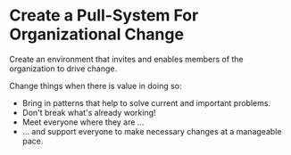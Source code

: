 # Create a Pull-System For Organizational Change

<summary>
Create an environment that invites and enables members of the organization to drive change.
</summary>

Change things when there is value in doing so:

-   Bring in patterns that help to solve current and important problems.
-   Don't break what's already working!
-   Meet everyone where they are …
-   … and support everyone to make necessary changes at a manageable pace.
